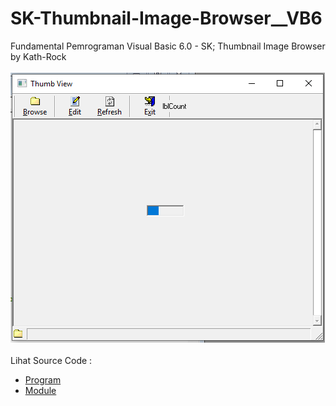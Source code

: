 # SK-Thumbnail-Image-Browser__VB6
Fundamental Pemrograman Visual Basic 6.0 - SK; Thumbnail Image Browser by Kath-Rock<br><br>
<img src="https://github.com/RizkyKhapidsyah/SK-Thumbnail-Image-Browser__VB6/blob/main/result/001.PNG"><br><br>
Lihat Source Code : <br>
- <a href="https://github.com/RizkyKhapidsyah/SK-Thumbnail-Image-Browser__VB6/blob/main/Thumbs.frm">Program</a><br>
- <a href="https://github.com/RizkyKhapidsyah/SK-Thumbnail-Image-Browser__VB6/blob/main/Thumbs.bas">Module</a>
